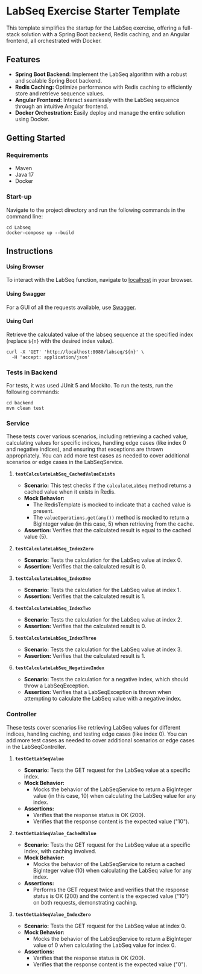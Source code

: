 # **LabSeq Exercise Starter Template**

This template simplifies the startup for the LabSeq exercise, offering a full-stack solution with a Spring Boot backend, Redis caching, and an Angular frontend, all orchestrated with Docker.

## Features

- **Spring Boot Backend:** Implement the LabSeq algorithm with a robust and scalable Spring Boot backend.
- **Redis Caching:** Optimize performance with Redis caching to efficiently store and retrieve sequence values.
- **Angular Frontend:** Interact seamlessly with the LabSeq sequence through an intuitive Angular frontend.
- **Docker Orchestration:** Easily deploy and manage the entire solution using Docker.

## Getting Started

### **Requirements**

- Maven
- Java 17
- Docker

### **Start-up**

Navigate to the project directory and run the following commands in the command line:

```shell
cd Labseq
docker-compose up --build
```

## **Instructions**

#### Using Browser
To interact with the LabSeq function, navigate to [localhost](http://localhost) in your browser.

#### Using Swagger

For a GUI of all the requests available, use [Swagger](http://localhost:8080/swagger-ui/index.html).

#### Using Curl

Retrieve the calculated value of the labseq sequence at the specified index (replace  `${n}` with the desired index value).

```shell
curl -X 'GET' 'http://localhost:8080/labseq/${n}' \
  -H 'accept: application/json'
```

### Tests in Backend

For tests, it was used JUnit 5 and Mockito. To run the tests, run the following commands:

```shell
cd backend
mvn clean test
 ```
### **Service**
These tests cover various scenarios, including retrieving a cached value, calculating values for specific indices, handling edge cases (like index 0 and negative indices), and ensuring that exceptions are thrown appropriately. You can add more test cases as needed to cover additional scenarios or edge cases in the LabSeqService.

1. **`testCalculateLabSeq_CachedValueExists`**
    - **Scenario:** This test checks if the `calculateLabSeq` method returns a cached value when it exists in Redis.
    - **Mock Behavior:**
        - The RedisTemplate is mocked to indicate that a cached value is present.
        - The `valueOperations.get(any())` method is mocked to return a BigInteger value (in this case, 5) when retrieving from the cache.
    - **Assertion:** Verifies that the calculated result is equal to the cached value (5).

2. **`testCalculateLabSeq_IndexZero`**
    - **Scenario:** Tests the calculation for the LabSeq value at index 0.
    - **Assertion:** Verifies that the calculated result is 0.

3. **`testCalculateLabSeq_IndexOne`**
    - **Scenario:** Tests the calculation for the LabSeq value at index 1.
    - **Assertion:** Verifies that the calculated result is 1.

4. **`testCalculateLabSeq_IndexTwo`**
    - **Scenario:** Tests the calculation for the LabSeq value at index 2.
    - **Assertion:** Verifies that the calculated result is 0.

5. **`testCalculateLabSeq_IndexThree`**
    - **Scenario:** Tests the calculation for the LabSeq value at index 3.
    - **Assertion:** Verifies that the calculated result is 1.

6. **`testCalculateLabSeq_NegativeIndex`**
    - **Scenario:** Tests the calculation for a negative index, which should throw a LabSeqException.
    - **Assertion:** Verifies that a LabSeqException is thrown when attempting to calculate the LabSeq value with a negative index.


### **Controller**
These tests cover scenarios like retrieving LabSeq values for different indices, handling caching, and testing edge cases (like index 0). You can add more test cases as needed to cover additional scenarios or edge cases in the LabSeqController.

1. **`testGetLabSeqValue`**
    - **Scenario:** Tests the GET request for the LabSeq value at a specific index.
    - **Mock Behavior:**
        - Mocks the behavior of the LabSeqService to return a BigInteger value (in this case, 10) when calculating the LabSeq value for any index.
    - **Assertions:**
        - Verifies that the response status is OK (200).
        - Verifies that the response content is the expected value ("10").

2. **`testGetLabSeqValue_CachedValue`**
    - **Scenario:** Tests the GET request for the LabSeq value at a specific index, with caching involved.
    - **Mock Behavior:**
        - Mocks the behavior of the LabSeqService to return a cached BigInteger value (10) when calculating the LabSeq value for any index.
    - **Assertions:**
        - Performs the GET request twice and verifies that the response status is OK (200) and the content is the expected value ("10") on both requests, demonstrating caching.

3. **`testGetLabSeqValue_IndexZero`**
    - **Scenario:** Tests the GET request for the LabSeq value at index 0.
    - **Mock Behavior:**
        - Mocks the behavior of the LabSeqService to return a BigInteger value of 0 when calculating the LabSeq value for index 0.
    - **Assertions:**
        - Verifies that the response status is OK (200).
        - Verifies that the response content is the expected value ("0").


